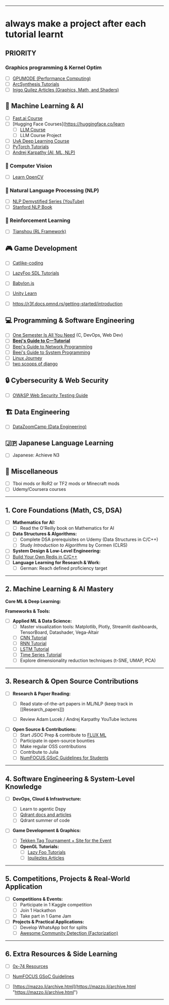 
---
# always make a project after each tutorial learnt

## PRIORITY
### Graphics programming & Kernel Optim
- [ ] [GPUMODE (Performance Computing)](https://www.youtube.com/@GPUMODE)  
- [ ] [ArcSynthesis Tutorials](https://www.roiatalla.com/public/arcsynthesis/html/index.html) 
- [ ] [Inigo Quilez Articles (Graphics, Math, and Shaders)](https://iquilezles.org/articles/) 
## 🧠 Machine Learning & AI  
- [ ] [Fast.ai Course](https://course.fast.ai)  
- [ ] [Hugging Face Courses](https://huggingface.co/learn
	- [ ] [LLM Course](https://huggingface.co/learn/llm-course/chapter1/1)
	- [ ] LLM Course Project
- [ ] [UvA Deep Learning Course](https://uvadlc-notebooks.readthedocs.io/en/latest/index.html)  
- [ ] [PyTorch Tutorials](https://pytorch.org/tutorials/)  
- [ ] [Andrej Karpathy (AI, ML, NLP)](https://www.youtube.com/@AndrejKarpathy/videos)  
### 🎯 Computer Vision  
- [ ] [Learn OpenCV](https://github.com/spmallick/learnopencv)  

### 🔡 Natural Language Processing (NLP)  
- [ ] [NLP Demystified Series (YouTube)](https://www.youtube.com/playlist?list=PLw3N0OFSAYSEC_XokEcX8uzJmEZSoNGuS)  
- [ ] [Stanford NLP Book](https://nlp.stanford.edu/IR-book/)  
### 🤖 Reinforcement Learning  
- [ ] [Tianshou (RL Framework)](https://tianshou.org/en/stable/)  
## 🎮 Game Development 
- [ ] [Catlike-coding](https://catlikecoding.com/)  
- [ ] [LazyFoo SDL Tutorials](https://lazyfoo.net/tutorials/SDL/index.php)  
- [ ] [Babylon.js](https://www.babylonjs.com)  
- [ ] [Unity Learn](https://learn.unity.com)  
- [ ] https://r3f.docs.pmnd.rs/getting-started/introduction
 

## 💻 Programming & Software Engineering  
- [ ] [One Semester Is All You Need](https://onesemester.tech/) (C, DevOps, Web Dev)  
- [ ] [**Beej's Guide to C—Tutorial**](https://beej.us/guide/bgc/)  
- [ ] [Beej's Guide to Network Programming](https://beej.us/guide/bgnet/)  
- [ ] [Beej's Guide to System Programming](https://beej.us/guide/bgclr/)  
- [ ] [Linux Journey](https://linuxjourney.com)  
- [ ] [two scoops of django](https://drive.google.com/file/d/1eHe1V_pnJMPjcrkCkcSa3JL-oVVlfvKD/view?usp=sharing)
## 🔒 Cybersecurity & Web Security  
- [ ] [OWASP Web Security Testing Guide](https://owasp.org/www-project-web-security-testing-guide/v42/)  

## 🏗️ Data Engineering  
- [ ] [DataZoomCamp (Data Engineering)](https://dezoomcamp.streamlit.app/)  

## 🇯🇵 Japanese Language Learning  
- [ ] Japanese: Achieve N3  
## 🎲 Miscellaneous  
- [ ] Tboi mods or RoR2 or TF2 mods or Minecraft mods  
- [ ] Udemy/Coursera courses  

---
## 1. Core Foundations (Math, CS, DSA)
- [ ] **Mathematics for AI:**
  - [ ] Read the O'Reilly book on Mathematics for AI
- [ ] **Data Structures & Algorithms:**
  - [ ] Complete DSA prerequisites on Udemy (Data Structures in C/C++)
  - [ ] Study *Introduction to Algorithms* by Cormen (CLRS)
- [ ] **System Design & Low-Level Engineering:**
- [ ] [Build Your Own Redis in C/C++](https://build-your-own.org/redis/)
- [ ] **Language Learning for Research & Work:**
  - [ ] German: Reach defined proficiency target

---

## 2. Machine Learning & AI Mastery
 **Core ML & Deep Learning:**

**Frameworks & Tools:**
- [ ] **Applied ML & Data Science:**
  - [ ] Master visualization tools: Matplotlib, Plotly, Streamlit dashboards, TensorBoard, Datashader, Vega-Altair
  - [ ] [CNN Tutorial](https://www.kaggle.com/code/kanncaa1/pytorch-tutorial-for-deep-learning-lovers)
  - [ ] [RNN Tutorial](https://www.kaggle.com/code/kanncaa1/recurrent-neural-network-with-pytorch)
  - [ ] [LSTM Tutorial](https://www.kaggle.com/code/kanncaa1/long-short-term-memory-with-pytorch)
  - [ ] [Time Series Tutorial](https://www.kaggle.com/code/kanncaa1/time-series-prediction-tutorial-with-eda?scriptVersionId=24709907)
  - [ ] Explore dimensionality reduction techniques (t-SNE, UMAP, PCA)

---

## 3. Research & Open Source Contributions
- [ ] **Research & Paper Reading:**
  - [ ] Read state-of-the-art papers in ML/NLP (keep track in [[Research_papers]])
  - [ ] Review Adam Lucek / Andrej Karpathy YouTube lectures


- [ ] **Open Source & Contributions:**
  - [ ] Start JSOC Prep & contribute to [FLUX ML](https://fluxml.ai/)
  - [ ] Participate in open-source bounties
  - [ ] Make regular OSS contributions
  - [ ] Contribute to Julia
  - [ ] [NumFOCUS GSoC Guidelines for Students](https://github.com/numfocus/gsoc/blob/master/CONTRIBUTING-students.md)

---

## 4. Software Engineering & System-Level Knowledge
- [ ] **DevOps, Cloud & Infrastructure:**

  - [ ] Learn to agentic Dspy
  - [ ] [Qdrant docs and articles](https://qdrant.tech/articles/)
  - [ ] Qdrant summer of code

- [ ] **Game Development & Graphics:**
  - [ ] [Tekken Tag Tournament + Site for the Event](https://docs.diambra.ai/projects/gamepainter/)
  - [ ] **OpenGL Tutorials:**
    - [ ] [Lazy Foo Tutorials](https://lazyfoo.net/tutorials/OpenGL/index.php)
    - [ ] [Iquilezles Articles](https://iquilezles.org/articles/)

---

## 5. Competitions, Projects & Real-World Application
- [ ] **Competitions & Events:**
  - [ ] Participate in 1 Kaggle competition
  - [ ] Join 1 Hackathon
  - [ ] Take part in 1 Game Jam

- [ ] **Projects & Practical Applications:**
  - [ ] Develop WhatsApp bot for splits
  - [ ] [Awesome Community Detection (Factorization)](https://github.com/benedekrozemberczki/awesome-community-detection/blob/master/chapters/factorization.md)

---

## 6. Extra Resources & Side Learning
- [ ] [0x-74 Resources](https://0x-74.netlify.app/resources/)
- [ ] [NumFOCUS GSoC Guidelines](https://github.com/numfocus/gsoc/blob/master/CONTRIBUTING-students.md)
- [ ] [https://mazzo.li/archive.html](https://mazzo.li/archive.html "https://mazzo.li/archive.html")


---

